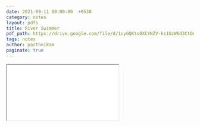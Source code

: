 ```yaml
---
date: 2021-09-11 00:00:00  +0530
category: notes
layout: pdfs
title: River Swimmer
pdf_path: https://drive.google.com/file/d/1cyGQKts0XCYNZV-ks1UzW6d3CtOAiIgG/preview?usp=sharing
tags: notes
author: parthnikam
paginate: true
---
```


<iframe class="embed-pdf" src="{{ page.pdf_path }}#toolbar=0" seamless="seamless" scrolling="no" style="overflow:hidden"></iframe>
